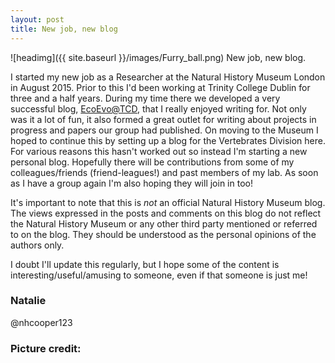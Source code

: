 ```yaml
---
layout: post
title: New job, new blog
---
```


![headimg]({{ site.baseurl }}/images/Furry_ball.png)
New job, new blog.

 
I started my new job as a Researcher at the Natural History Museum London in August 2015. Prior to this I'd been working at Trinity College Dublin for three and a half years. During my time there we developed a very successful blog, [EcoEvo@TCD](http://ecoevoblog.com), that I really enjoyed writing for. Not only was it a lot of fun, it also formed a great outlet for writing about projects in progress and papers our group had published. On moving to the Museum I hoped to continue this by setting up a blog for the Vertebrates Division here. For various reasons this hasn't worked out so instead I'm starting a new personal blog. Hopefully there will be contributions from some of my colleagues/friends (friend-leagues!) and past members of my lab. As soon as I have a group again I'm also hoping they will join in too!
 
It's important to note that this is *not* an official Natural History Museum blog. The views expressed in the posts and comments on this blog do not reflect the Natural History Museum or any other third party mentioned or referred to on the blog. They should be understood as the personal opinions of the authors only.
 
I doubt I'll update this regularly, but I hope some of the content is interesting/useful/amusing to someone, even if that someone is just me!
 
### Natalie 
@nhcooper123

### Picture credit: 